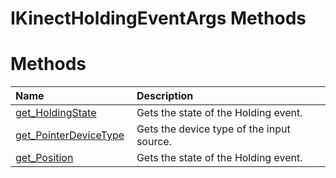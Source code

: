 IKinectHoldingEventArgs Methods  
===============================  

<span id="publicmethodsSection"></span>

Methods  
=======  

<table>
<colgroup>
<col width="30%" />
<col width="60%" />
</colgroup>
<thead>
<tr class="header">
<th align="left">Name</th>
<th align="left">Description</th>
</tr>
</thead>
<tbody>
<tr class="odd">
<td align="left"><a href="Methods/get_HoldingState_Method.md">get_HoldingState</a></td>
<td align="left">Gets the state of the Holding event.</td>
</tr>
<tr class="even">
<td align="left"><a href="Methods/get_PointerDeviceType_Method.md">get_PointerDeviceType</a></td>
<td align="left">Gets the device type of the input source.</td>
</tr>
<tr class="odd">
<td align="left"><a href="Methods/get_Position_Method.md">get_Position</a></td>
<td align="left">Gets the state of the Holding event.</td>
</tr>
</tbody>
</table>



<!--Please do not edit the data in the comment block below.-->
<!--
TOCTitle : IKinectHoldingEventArgs Methods
RLTitle : IKinectHoldingEventArgs Methods
KeywordK : IKinectHoldingEventArgs interface, methods
KeywordA : Methods.T:Microsoft.Kinect.kinect.IKinectHoldingEventArgs
AssetID : Methods.T:Microsoft.Kinect.kinect.IKinectHoldingEventArgs
Locale : en-us
CommunityContent : 1
TargetOS : Windows
TopicType : kbSyntax
DocSet : K4Wv2
ProjType : K4Wv2Proj
Technology : Kinect for Windows
Product : Kinect for Windows SDK v2
productversion : 20
-->
